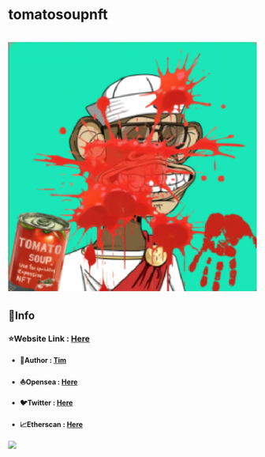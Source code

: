 # tomatosoupnft
# ![](/public/config/images/pfp.png)

## 📜Info

### ⭐Website Link : [Here](tomatosoupnft.netlify.app)

- #### 👤Author : [Tim](https://linkby.tw/timtung.eth)
- #### ⛵Opensea : [Here](https://opensea.io/collection/tomatosoupnft)
- #### 🐦Twitter : [Here](https://twitter.com/tomatosoupNFT)
- #### 📈Etherscan : [Here](https://etherscan.io/address/)

![](./images/banner.jpg)
